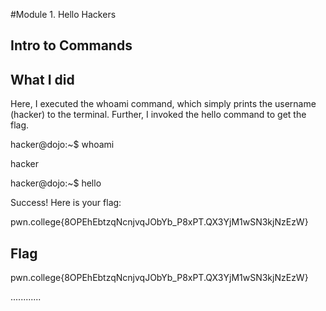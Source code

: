 #Module 1. Hello Hackers
## Intro to Commands
## What I did
Here, I executed the whoami command, which simply prints the username (hacker) to the terminal.
Further, I invoked the hello command to get the flag.

hacker@dojo:~$ whoami

hacker

hacker@dojo:~$ hello

Success! Here is your flag:

pwn.college{8OPEhEbtzqNcnjvqJObYb_P8xPT.QX3YjM1wSN3kjNzEzW}

## Flag
pwn.college{8OPEhEbtzqNcnjvqJObYb_P8xPT.QX3YjM1wSN3kjNzEzW}

............
